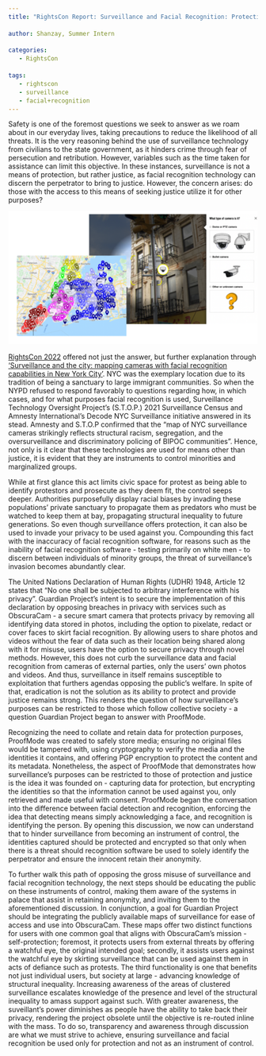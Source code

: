 ```yaml
---
title: "RightsCon Report: Surveillance and Facial Recognition: Protection or Instruments of Control?"

author: Shanzay, Summer Intern

categories:
   - RightsCon
   
tags:
   - rightscon
   - surveillance
   - facial+recognition
---
```


Safety is one of the foremost questions we seek to answer as we roam about in our everyday lives, taking precautions to reduce the likelihood of all threats. It is the very reasoning behind the use of surveillance technology from civilians to the state government, as it hinders crime through fear of persecution and retribution. However, variables such as the time taken for assistance can limit this objective. In these instances, surveillance is not a means of protection, but rather justice, as facial recognition technology can discern the perpetrator to bring to justice. However, the concern arises: do those with the access to this means of seeking justice utilize it for other purposes?    

![cameras and surveillance image](rightscon_report_blog.png)

[RightsCon 2022](https://www.rightscon.org/) offered not just the answer, but further explanation through [‘Surveillance and the city: mapping cameras with facial recognition capabilities in New York City’](https://www.stopspying.org/events/2022/6/6/rightscon-surveillance-and-the-city-mapping-cameras-with-facial-recognition-capabilities-in-new-york-city). NYC was the exemplary location due to its tradition of being a sanctuary to large immigrant communities. So when the NYPD refused to respond favorably to questions regarding how, in which cases, and for what purposes facial recognition is used, Surveillance Technology Oversight Project’s (S.T.O.P.) 2021 Surveillance Census and Amnesty International’s Decode NYC Surveillance initiative answered in its stead. Amnesty and S.T.O.P confirmed that the “map of NYC surveillance cameras strikingly reflects structural racism, segregation, and the oversurveillance and discriminatory policing of BIPOC communities”. Hence, not only is it clear that these technologies are used for means other than justice, it is evident that they are instruments to control minorities and marginalized groups. 

While at first glance this act limits civic space for protest as being able to identify protestors and prosecute as they deem fit, the control seeps deeper. Authorities purposefully display racial biases by invading these populations’ private sanctuary to propagate them as predators who must be watched to keep them at bay, propagating structural inequality to future generations. So even though surveillance offers protection, it can also be used to invade your privacy to be used against you. Compounding this fact with the inaccuracy of facial recognition software, for reasons such as the inability of facial recognition software - testing primarily on white men - to discern between individuals of minority groups, the threat of surveillance’s invasion becomes abundantly clear.  

The United Nations Declaration of Human Rights (UDHR) 1948, Article 12 states that “No one shall be subjected to arbitrary interference with his privacy”. Guardian Project’s intent is to secure the implementation of this declaration by opposing breaches in privacy with services such as ObscuraCam - a secure smart camera that protects privacy by removing all identifying data stored in photos, including the option to pixelate, redact or cover faces to skirt facial recognition. By allowing users to share photos and videos without the fear of data such as their location being shared along with it for misuse, users have the option to secure privacy through novel methods. However, this does not curb the surveillance data and facial recognition from cameras of external parties, only the users’ own photos and videos. And thus, surveillance in itself remains susceptible to exploitation that furthers agendas opposing the public’s welfare. In spite of that, eradication is not the solution as its ability to protect and provide justice remains strong. This renders the question of how surveillance’s purposes can be restricted to those which follow collective society - a question Guardian Project began to answer with ProofMode. 

Recognizing the need to collate and retain data for protection purposes, ProofMode was created to safely store media; ensuring no original files would be tampered with, using cryptography to verify the media and the identities it contains, and offering PGP encryption to protect the content and its metadata. Nonetheless, the aspect of ProofMode that demonstrates how surveillance’s purposes can be restricted to those of protection and justice is the idea it was founded on - capturing data for protection, but encrypting the identities so that the information cannot be used against you, only retrieved and made useful with consent. ProofMode began the conversation into the difference between facial detection and recognition, enforcing the idea that detecting means simply acknowledging a face, and recognition is identifying the person. By opening this discussion, we now can understand that to hinder surveillance from becoming an instrument of control, the identities captured should be protected and encrypted so that only when there is a threat should recognition software be used to solely identify the perpetrator and  ensure the innocent retain their anonymity.   

To further walk this path of opposing the gross misuse of surveillance and facial recognition technology, the next steps should be educating the public on these instruments of control, making them aware of the systems in palace that assist in retaining anonymity, and inviting them to the aforementioned discussion. In conjunction, a goal for Guardian Project should be integrating the publicly available maps of surveillance for ease of access and use into ObscuraCam. These maps offer two distinct functions for users with one common goal that aligns with ObscuraCam’s mission - self-protection; foremost, it protects users from external threats by offering a watchful eye, the original intended goal; secondly, it assists users against the watchful eye by skirting surveillance that can be used against them in acts of defiance such as protests. The third functionality is one that benefits not just individual users, but society at large - advancing knowledge of structural inequality. Increasing awareness of the areas of clustered surveillance escalates knowledge of the presence and level of the structural inequality to amass support against such. With greater awareness, the suveillant’s power diminishes as people have the ability to take back their privacy, rendering the project obsolete until the objective is re-routed inline with the mass. To do so, transparency and awareness through discussion are what we must strive to achieve, ensuring surveillance and facial recognition be used only for protection and not as an instrument of control. 

